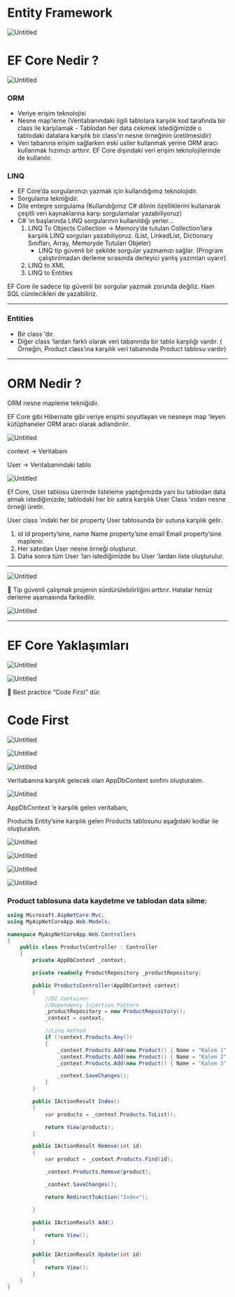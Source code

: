 # Entity Framework

![Untitled](Untitled.png)

# EF Core Nedir ?

![Untitled](Untitled%201.png)

### ORM

- Veriye erişim teknolojisi
- Nesne map’leme (Veritabanındaki ilgili tablolara karşılık kod tarafında bir class ile karşılamak - Tablodan her data cekmek istediğimizde o tablodaki datalara karşılık bir class’ın nesne örneğinin üretilmesidir)
- Veri tabanına erişim sağlarken eski usller kullanmak yerine ORM aracı kullanmak hızımızı arttırır. EF Core dışındaki veri erişim teknolojilerinde de kullanılır.

### LINQ

- EF Core’da sorgularımızı yazmak için kullandığımız teknolojidir.
- Sorgulama tekniğidir.
- Dile entegre sorgulama (Kullandığımız C# dilinin özelliklerini kullanarak çeşitli veri kaynaklarına karşı sorgulamalar yazabiliyoruz)
- C# ‘ın başlarında LINQ sorgularının kullanıldığı yerler…
    1. LINQ To Objects Collection → Memory’de tutulan Collection’lara karşılık LINQ sorguları yazabiliyoruz. (List, LinkedList, Dictionary Sınıfları, Array, Memoryde Tutulan Objeler)
        - LINQ tip güvenli bir şekilde sorgular yazmamızı sağlar. (Program çalıştırılmadan derleme sırasında derleyici yanlış yazımları uyarır)
    2. LINQ to XML 
    3. LINQ to Entities 

EF Core ile sadece tip güvenli bir sorgular yazmak zorunda değiliz. Ham SQL cümlecikleri de yazabiliriz. 

---

### Entities

- Bir class ‘dır.
- Diğer class ‘lardan farklı olarak veri tabanında bir tablo karşılığı vardır. ( Örneğin, Product class’ına karşılık veri tabanında Product tablosu vardır)

---

# ORM Nedir ?

ORM nesne mapleme tekniğidir. 

EF Core gibi Hibernate gibi veriye erişimi soyutlayan ve nesneye map ‘leyen kütüphaneler ORM aracı olarak adlandırılır.

![Untitled](Untitled%202.png)

context → Veritabanı

User → Veritabanındaki tablo

![Untitled](Untitled%203.png)

Ef Core, User tablosu üzerinde listeleme yaptığımızda yani bu tablodan data almak istediğimizde; tablodaki her bir satıra karşılık User Class ‘ından nesne örneği üretir.

User class ‘ındaki her bir property User tablosunda bir sutuna karşılık gelir.

1. id Id property’sine, name Name property’sine email Email property’sine maplenir. 
2. Her satırdan User nesne örneği oluşturur. 
3. Daha sonra tüm User ‘ları istediğimizde bu User ‘lardan liste oluşturulur.

---

![Untitled](Untitled%204.png)

<aside>

📌 Tip güvenli çalışmak projenin sürdürülebilirliğini arttırır. Hatalar henüz derleme aşamasında farkedilir.

</aside>

![Untitled](Untitled%205.png)

---

# ****EF Core Yaklaşımları****

![Untitled](Untitled%206.png)

![Untitled](Untitled%207.png)

<aside>

📌 Best practice “Code First” dür.

</aside>

# Code First

![Untitled](Untitled%208.png)

![Untitled](Untitled%209.png)

![Untitled](Untitled%2010.png)

Veritabanına karşılık gelecek olan AppDbContext sınıfını oluşturalım.

![Untitled](Untitled%2011.png)

AppDbContext ‘e karşılık gelen veritabanı,

Products Entity’sine karşılık gelen Products tablosunu aşağıdaki kodlar ile oluşturalım.

![Untitled](Untitled%2012.png)

![Untitled](Untitled%2013.png)

![Untitled](Untitled%2014.png)

![Untitled](Untitled%2015.png)

### Product tablosuna data kaydetme ve tablodan data silme:

```csharp
using Microsoft.AspNetCore.Mvc;
using MyAspNetCoreApp.Web.Models;

namespace MyAspNetCoreApp.Web.Controllers
{
    public class ProductsController : Controller
    {
        private AppDbContext _context;

        private readonly ProductRepository _productRepository;

        public ProductsController(AppDbContext context)
        {
            //DI Container
            //Dependency Injection Pattern
            _productRepository = new ProductRepository();
            _context = context;

            //Linq method
            if (!context.Products.Any())
            {
                _context.Products.Add(new Product() { Name = "Kalem 1", Price = 100, Stock = 100 });
                _context.Products.Add(new Product() { Name = "Kalem 2", Price = 200, Stock = 300 });
                _context.Products.Add(new Product() { Name = "Kalem 3", Price = 300, Stock = 600 });

                _context.SaveChanges();
            }
        }

        public IActionResult Index()
        {
            var products = _context.Products.ToList();   

            return View(products);
        }

        public IActionResult Remove(int id)
        {
            var product = _context.Products.Find(id);

            _context.Products.Remove(product);

            _context.SaveChanges();

            return RedirectToAction("Index");

        }

        public IActionResult Add()
        {
            return View();
        }

        public IActionResult Update(int id)
        {
            return View();
        }
    }
}
```